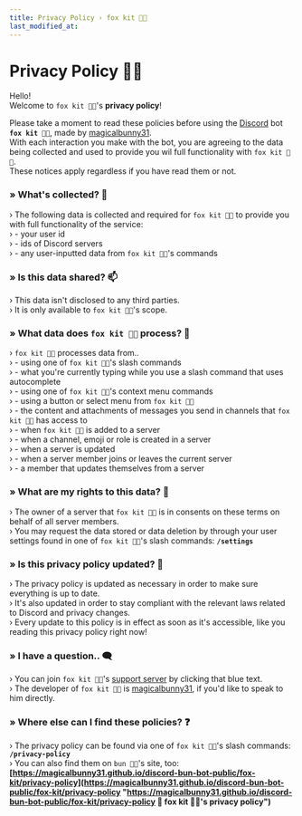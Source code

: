```yaml
---
title: Privacy Policy › fox kit 🦊🐾
last_modified_at:
---
```



# Privacy Policy 🦊🐾


Hello!
<br>
Welcome to `fox kit 🦊🐾`'s **privacy policy**!

Please take a moment to read these policies before using the [Discord](https://discord.com "https://discord.com 🔗
discord's website 🐾") bot **`fox kit 🦊🐾`**, made by [magicalbunny31](https://magicalbunny31.github.io "https://magicalbunny31.github.io 🔗
magicalbunny31's website 🐾").
<br>
With each interaction you make with the bot, you are agreeing to the data being collected and used to provide you wil full functionality with `fox kit 🦊🐾`.
<br>
These notices apply regardless if you have read them or not.


### » What's collected? 📩
› The following data is collected and required for `fox kit 🦊🐾` to provide you with full functionality of the service:
<br>
› - your user id
<br>
› - ids of Discord servers
<br>
› - any user-inputted data from `fox kit 🦊🐾`'s commands


### » Is this data shared? 📫
› This data isn't disclosed to any third parties.
<br>
› It is only available to `fox kit 🦊🐾`'s scope.


### » What data does `fox kit 🦊🐾` process? 📱
› `fox kit 🦊🐾` processes data from..
<br>
› - using one of `fox kit 🦊🐾`'s slash commands
<br>
› - what you're currently typing while you use a slash command that uses autocomplete
<br>
› - using one of `fox kit 🦊🐾`'s context menu commands
<br>
› - using a button or select menu from `fox kit 🦊🐾`
<br>
› - the content and attachments of messages you send in channels that `fox kit 🦊🐾` has access to
<br>
› - when `fox kit 🦊🐾` is added to a server
<br>
› - when a channel, emoji or role is created in a server
<br>
› - when a server is updated
<br>
› - when a server member joins or leaves the current server
<br>
› - a member that updates themselves from a server


### » What are my rights to this data? 👤
› The owner of a server that `fox kit 🦊🐾` is in consents on these terms on behalf of all server members.
<br>
› You may request the data stored or data deletion by through your user settings found in one of `fox kit 🦊🐾`'s slash commands: **`/settings`**


### » Is this privacy policy updated? 🤖
› The privacy policy is updated as necessary in order to make sure everything is up to date.
<br>
› It's also updated in order to stay compliant with the relevant laws related to Discord and privacy changes.
<br>
› Every update to this policy is in effect as soon as it's accessible, like you reading this privacy policy right now!


### » I have a question.. 🗨️
› You can join `fox kit 🦊🐾`'s [support server](https://discord.gg/6JDTH4Wzc3 "https://discord.gg/6JDTH4Wzc3 🔗
join magicalbunny31's support server on discord! 🐾") by clicking that blue text.
<br>
› The developer of `fox kit 🦊🐾` is [magicalbunny31](https://magicalbunny31.github.io "https://magicalbunny31.github.io 🔗
magicalbunny31's website 🐾"), if you'd like to speak to him directly.


### » Where else can I find these policies? ❓
› The privacy policy can be found via one of `fox kit 🦊🐾`'s slash commands: **`/privacy-policy`**
<br>
› You can also find them on `bun 🐰🐾`'s site, too: **[https://magicalbunny31.github.io/discord-bun-bot-public/fox-kit/privacy-policy](https://magicalbunny31.github.io/discord-bun-bot-public/fox-kit/privacy-policy "https://magicalbunny31.github.io/discord-bun-bot-public/fox-kit/privacy-policy 🔗
fox kit 🦊🐾's privacy policy")**
